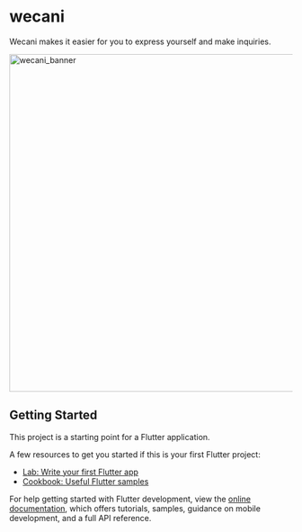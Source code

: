# wecani

Wecani makes it easier for you to express yourself and make inquiries.

<img width="600" alt="wecani_banner" src="https://github.com/Kodrillar/wecani/assets/67793558/c9fb2eb2-388c-45f2-88ae-0dffd47a4964">

## Getting Started

This project is a starting point for a Flutter application.

A few resources to get you started if this is your first Flutter project:

- [Lab: Write your first Flutter app](https://docs.flutter.dev/get-started/codelab)
- [Cookbook: Useful Flutter samples](https://docs.flutter.dev/cookbook)

For help getting started with Flutter development, view the
[online documentation](https://docs.flutter.dev/), which offers tutorials,
samples, guidance on mobile development, and a full API reference.
